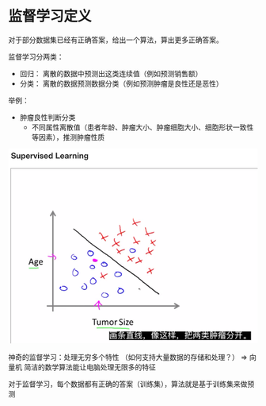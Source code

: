# 监督学习定义

对于部分数据集已经有正确答案，给出一个算法，算出更多正确答案。

监督学习分两类：

* 回归： 离散的数据中预测出这类连续值（例如预测销售额）
* 分类： 离散的数据预测数据分类（例如预测肿瘤是良性还是恶性）

举例：

* 肿瘤良性判断分类
  * 不同属性离散值（患者年龄、肿瘤大小、肿瘤细胞大小、细胞形状一致性等因素），推测肿瘤性质

![监督学习判断肿瘤](../../img/machine_learning/cs229/supervised_learning_1.png)

神奇的监督学习：处理无穷多个特性 （如何支持大量数据的存储和处理？） => 向量机 简洁的数学算法能让电脑处理无限多的特征

对于监督学习，每个数据都有正确的答案（训练集），算法就是基于训练集来做预测